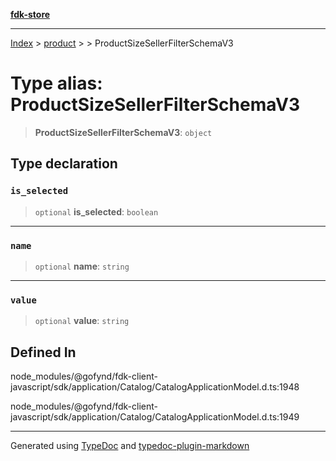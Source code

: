 [**fdk-store**](../../../README.md)
***

[Index](../../../API.md) > [product](../../README.md) > [<internal>](../README.md) > ProductSizeSellerFilterSchemaV3

# Type alias: ProductSizeSellerFilterSchemaV3

> **ProductSizeSellerFilterSchemaV3**: `object`

## Type declaration

### `is_selected`

> `optional` **is\_selected**: `boolean`

***

### `name`

> `optional` **name**: `string`

***

### `value`

> `optional` **value**: `string`

## Defined In

node\_modules/@gofynd/fdk-client-javascript/sdk/application/Catalog/CatalogApplicationModel.d.ts:1948

node\_modules/@gofynd/fdk-client-javascript/sdk/application/Catalog/CatalogApplicationModel.d.ts:1949

***
Generated using [TypeDoc](https://typedoc.org/) and [typedoc-plugin-markdown](https://www.npmjs.com/package/typedoc-plugin-markdown)
